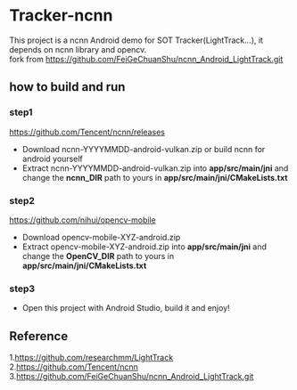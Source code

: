 # Tracker-ncnn
This project is a ncnn Android demo for SOT Tracker(LightTrack...), it depends on ncnn library and opencv.  
fork from https://github.com/FeiGeChuanShu/ncnn_Android_LightTrack.git 
 
## how to build and run  
### step1  
https://github.com/Tencent/ncnn/releases

* Download ncnn-YYYYMMDD-android-vulkan.zip or build ncnn for android yourself
* Extract ncnn-YYYYMMDD-android-vulkan.zip into **app/src/main/jni** and change the **ncnn_DIR** path to yours in **app/src/main/jni/CMakeLists.txt**

### step2  
https://github.com/nihui/opencv-mobile  

* Download opencv-mobile-XYZ-android.zip
* Extract opencv-mobile-XYZ-android.zip into **app/src/main/jni** and change the **OpenCV_DIR** path to yours in **app/src/main/jni/CMakeLists.txt**

### step3
* Open this project with Android Studio, build it and enjoy!  


## Reference  
1.https://github.com/researchmm/LightTrack  
2.https://github.com/Tencent/ncnn  
3.https://github.com/FeiGeChuanShu/ncnn_Android_LightTrack.git
